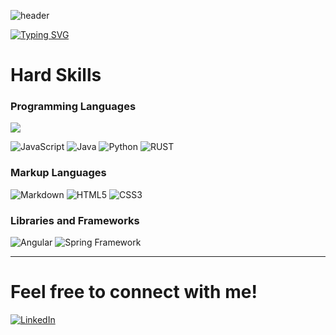 ![header](https://capsule-render.vercel.app/api?type=waving&color=0:000000,70:011e33&height=300&section=header&text=Gabriel%20Ramalho&fontColor=fff&fontSize=60&fontAlign=70&fontAlignY=45)

[![Typing SVG](https://readme-typing-svg.demolab.com?font=Fira+Code&size=25&duration=2000&pause=2000&color=E1E1E1&width=435&lines=Hi+%F0%9F%91%8B;I'm+Gabriel+Ramalho;A+Fullstack+Developer)](https://git.io/typing-svg)

# Hard Skills

### Programming Languages

![](https://github-readme-stats-git-masterrstaa-rickstaa.vercel.app/api/top-langs/?username=g-ramalho&layout=compact&bg_color=000&border_color=white&title_color=fff&text_color=fff)

![JavaScript](https://img.shields.io/badge/JavaScript-000?style=for-the-badge&logo=javascript)
![Java](https://img.shields.io/badge/Java-000?style=for-the-badge&logo=openjdk)
![Python](https://img.shields.io/badge/Python-000?style=for-the-badge&logo=python)
![RUST](https://img.shields.io/badge/Rust-000?style=for-the-badge&logo=rust)

### Markup Languages

![Markdown](https://img.shields.io/badge/Markdown-000?style=for-the-badge&logo=markdown)
![HTML5](https://img.shields.io/badge/HTML5-000?style=for-the-badge&logo=html5)
![CSS3](https://img.shields.io/badge/CSS3-000?style=for-the-badge&logo=css3&logoColor=264CE4)

### Libraries and Frameworks

![Angular](https://img.shields.io/badge/Angular-000?style=for-the-badge&logo=angular&logoColor=C3002F)
![Spring Framework](https://img.shields.io/badge/Spring-000?style=for-the-badge&logo=spring&logoColor=white)

___

# Feel free to connect with me!

[![LinkedIn](https://img.shields.io/badge/LinkedIn-000?style=for-the-badge&logo=linkedin&logoColor=0E76A8)](www.linkedin.com/in/gabriel-ramalho-982321206)

